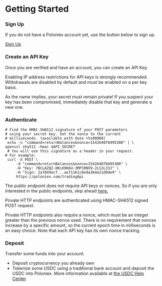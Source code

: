 # Getting Started

### Sign Up

If you do not have a Poloniex account yet, use the button below to sign up.

<a href="https://poloniex.com/signup/" class="btn">Sign Up</a>

### Create an API Key

Once you are verified and have an account, you can create an API Key.

Enabling IP address restrictions for API keys is strongly recommended. Withdrawals are disabled by default and must be enabled on a per key basis.

As the name implies, your secret must remain private! If you suspect your key has been compromised, immediately disable that key and generate a new one.

### Authenticate

```shell
# Find the HMAC-SHA512 signature of your POST parameters
# using your secret key. Set the nonce to the current
# milliseconds. (available with date +%s00000)
 echo -n "command=returnBalances&nonce=154264078495300" | \
openssl sha512 -hmac $API_SECRET
 # You will use this signature as a header in your request.
# For example:
 curl -X POST \
     -d "command=returnBalances&nonce=154264078495300" \
     -H "Key: 7BCLAZQZ-HKLK9K6U-3MP1RNV9-2LS1L33J" \
     -H "Sign: 2a7849ecf...ae71161c8e9a364e21d9de9" \
     https://poloniex.com/tradingApi
```

<aside class="info">
The public endpoint does not require API keys or nonces. So if you are only interested in the public endpoints, skip ahead <a href="/#public-http-api-methods">here.
</a></aside>

Private HTTP endpoints are authenticated using HMAC-SHA512 signed POST request.

Private HTTP endpoints also require a nonce, which must be an integer greater than the previous nonce used. There is no requirement that nonces increase by a specific amount, so the current epoch time in milliseconds is an easy choice. Note that each API key has its own nonce tracking.

### Deposit

Transfer some funds into your account.

- Deposit cryptocurrency you already own
- Tokenize some USDC using a traditional bank account and deposit the USDC into Poloniex. More information available at <a href="https://support.usdc.circle.com/hc/en-us">the USDC Help Center</a>.
